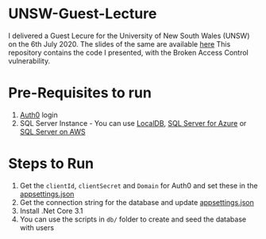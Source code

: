 # UNSW-Guest-Lecture

I delivered a Guest Lecure for the University of New South Wales (UNSW) on the 6th July 2020. The slides of the same are available <a href="https://github.com/tpar/UNSW-Guest-Lecture/blob/master/UNSW%20Guest%20Lecture.pdf">here</a>
This repository contains the code I presented, with the Broken Access Control vulnerability. 

# Pre-Requisites to run

1. <a href="https://auth0.com">Auth0</a> login
2. SQL Server Instance - You can use <a href="https://docs.microsoft.com/en-us/sql/database-engine/configure-windows/sql-server-express-localdb?view=sql-server-ver15">LocalDB</a>, <a href = "https://azure.microsoft.com/en-us/services/sql-database/campaign/">SQL Server for Azure<a> or <a href = "https://aws.amazon.com/sql/">SQL Server on AWS</a>

# Steps to Run
1. Get the `clientId`, `clientSecret` and `Domain` for Auth0 and set these in the <a href = "https://github.com/tpar/UNSW-Guest-Lecture/blob/master/Application/appsettings.json">appsettings.json</a>
2. Get the connection string for the database and update <a href = "https://github.com/tpar/UNSW-Guest-Lecture/blob/master/Application/appsettings.json">appsettings.json</a>
3. Install .Net Core 3.1
4. You can use the scripts in `db/` folder to create and seed the database with users

